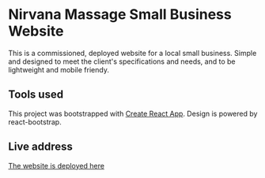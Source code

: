 # Nirvana Massage Small Business Website

This is a commissioned, deployed website for a local small business. Simple and designed to meet the client's specifications and needs, and to be lightweight and mobile friendy.

## Tools used

This project was bootstrapped with [Create React App](https://github.com/facebook/create-react-app). Design is powered by react-bootstrap.

## Live address

[The website is deployed here](http://www.nirvanamassage111.com)
